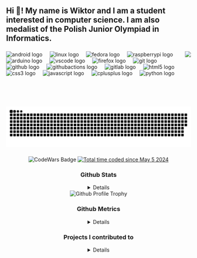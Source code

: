 <h2 align="left">Hi 👋! My name is Wiktor and I am a student interested in computer science. I am also medalist of the Polish Junior Olympiad in Informatics.</h2>

###

<img align="right" height="150" src="https://github.com/spageektti.png"  />

###

<div align="left">
  <img src="https://cdn.jsdelivr.net/gh/devicons/devicon/icons/android/android-original.svg" height="30" alt="android logo"  />
  <img width="12" />
  <img src="https://cdn.jsdelivr.net/gh/devicons/devicon/icons/linux/linux-original.svg" height="30" alt="linux logo"  />
  <img width="12" />
  <img src="https://cdn.jsdelivr.net/gh/devicons/devicon/icons/fedora/fedora-original.svg" height="30" alt="fedora logo"  />
  <img width="12" />
  <img src="https://cdn.jsdelivr.net/gh/devicons/devicon/icons/raspberrypi/raspberrypi-original.svg" height="30" alt="raspberrypi logo"  />
  <img width="12" />
  <img src="https://cdn.jsdelivr.net/gh/devicons/devicon/icons/arduino/arduino-original.svg" height="30" alt="arduino logo"  />
  <img width="12" />
  <img src="https://cdn.jsdelivr.net/gh/devicons/devicon/icons/vscode/vscode-original.svg" height="30" alt="vscode logo"  />
  <img width="12" />
  <img src="https://cdn.jsdelivr.net/gh/devicons/devicon/icons/firefox/firefox-plain.svg" height="30" alt="firefox logo"  />
  <img width="12" />
  <img src="https://cdn.jsdelivr.net/gh/devicons/devicon/icons/git/git-original.svg" height="30" alt="git logo"  />
  <img width="12" />
  <img src="https://skillicons.dev/icons?i=github" height="30" alt="github logo"  />
  <img width="12" />
  <img src="https://cdn.simpleicons.org/githubactions/2088FF" height="30" alt="githubactions logo"  />
  <img width="12" />
  <img src="https://cdn.jsdelivr.net/gh/devicons/devicon/icons/gitlab/gitlab-original.svg" height="30" alt="gitlab logo"  />
  <img width="12" />
  <img src="https://cdn.jsdelivr.net/gh/devicons/devicon/icons/html5/html5-original.svg" height="30" alt="html5 logo"  />
  <img width="12" />
  <img src="https://cdn.jsdelivr.net/gh/devicons/devicon/icons/css3/css3-original.svg" height="30" alt="css3 logo"  />
  <img width="12" />
  <img src="https://cdn.jsdelivr.net/gh/devicons/devicon/icons/javascript/javascript-original.svg" height="30" alt="javascript logo"  />
  <img width="12" />
  <img src="https://cdn.jsdelivr.net/gh/devicons/devicon/icons/cplusplus/cplusplus-original.svg" height="30" alt="cplusplus logo"  />
  <img width="12" />
  <img src="https://cdn.jsdelivr.net/gh/devicons/devicon/icons/python/python-original.svg" height="30" alt="python logo"  />
</div>

###

<br clear="both">

<img src="https://raw.githubusercontent.com/spageektti/spageektti/output/snake.svg" alt="Snake animation" />

###

<div align="center">
  <img src="https://www.codewars.com/users/spageektti/badges/small" alt="CodeWars Badge" />
  <a href="https://wakatime.com/@206d62f7-cde2-42eb-b0b0-ec81f24ba3db"><img src="https://wakatime.com/badge/user/206d62f7-cde2-42eb-b0b0-ec81f24ba3db.svg" alt="Total time coded since May 5 2024" /></a>
  
### Github Stats

<details>
  <a target="_blank" href="https://gh-stats.spageektti.cc/api?username=spageektti&hide_title=false&hide_rank=false&show_icons=true&count_private=true&disable_animations=false&theme=vue-dark&locale=en&hide_border=false&show=reviews%2Cdiscussions_started%2Cdiscussions_answered%2Cprs_merged%2Cprs_merged_percentage"> <img src="https://gh-stats.spageektti.cc/api?username=spageektti&hide_title=false&hide_rank=false&show_icons=true&count_private=true&disable_animations=false&theme=vue-dark&locale=en&hide_border=false&show=reviews%2Cdiscussions_started%2Cdiscussions_answered%2Cprs_merged%2Cprs_merged_percentage" alt="Stats Graph"  /></a>
  <a target="_blank" href="https://gh-streak.spageektti.cc/?user=spageektti&theme=vue-dark&hide_border=false"><img src="https://gh-streak.spageektti.cc/?user=spageektti&theme=vue-dark&hide_border=false" alt="Streak Stats" /></a>
</details>
  <img src="https://github-profile-trophy.vercel.app/?username=spageektti&theme=onedark" alt="Github Profile Trophy">

### Github Metrics

<details>
  <img src="https://raw.githubusercontent.com/spageektti/spageektti/main/github-metrics.svg" alt="Github Metrics" />
</details>

### Projects I contributed to

<details>

| Project                                                                                             | First Contribution | Role         |
| --------------------------------------------------------------------------------------------------- | ------------------ | ------------ |
| [tldr-pages/tldr](https://github.com/tldr-pages/tldr)                                               | 4 May 2024         | Maintainer - tldr pages organization member |
|                                                                                                     |                    |              |
| [okineadev/dotload](https://github.com/okineadev/dotload)                                           | 23 May 2024        | Contributor  |
| [github-profile-achievements/polish](https://github.com/github-profile-achievements/polish)         | 5 May 2024         | Contributor  |
| [firstcontributions/first-contributions](https://github.com/firstcontributions/first-contributions) | 21 April 2024      | Contributor  |

</details>

###
